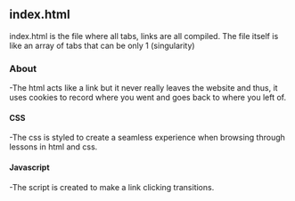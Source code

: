 ## index.html
index.html is the file where all tabs, links are all compiled. The file itself is like an array of tabs that can be only 1 (singularity)
### About
-The html acts like a link but it never really leaves the website and thus, it uses cookies to record where you went and goes back to where you left of.
#### CSS
-The css is styled to create a seamless experience when browsing through lessons in html and css.
#### Javascript
-The script is created to make a link clicking transitions.

